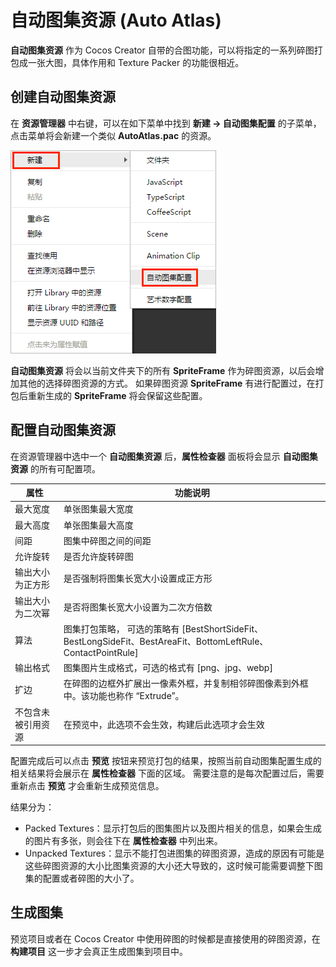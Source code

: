 # 自动图集资源 (Auto Atlas)

**自动图集资源** 作为 Cocos Creator 自带的合图功能，可以将指定的一系列碎图打包成一张大图，具体作用和 Texture Packer 的功能很相近。

## 创建自动图集资源

在 **资源管理器** 中右键，可以在如下菜单中找到 **新建 -> 自动图集配置** 的子菜单，点击菜单将会新建一个类似 **AutoAtlas.pac** 的资源。

![create auto atlas](auto-atlas/create-auto-atlas.png)

**自动图集资源** 将会以当前文件夹下的所有 **SpriteFrame** 作为碎图资源，以后会增加其他的选择碎图资源的方式。
如果碎图资源 **SpriteFrame** 有进行配置过，在打包后重新生成的 **SpriteFrame** 将会保留这些配置。

## 配置自动图集资源

在资源管理器中选中一个 **自动图集资源** 后，**属性检查器** 面板将会显示 **自动图集资源** 的所有可配置项。

| 属性 |   功能说明
| -------------- | ----------- |
| 最大宽度 | 单张图集最大宽度
| 最大高度 | 单张图集最大高度
| 间距 | 图集中碎图之间的间距
| 允许旋转 | 是否允许旋转碎图
| 输出大小为正方形 | 是否强制将图集长宽大小设置成正方形
| 输出大小为二次幂 | 是否将图集长宽大小设置为二次方倍数
| 算法 | 图集打包策略， 可选的策略有 [BestShortSideFit、BestLongSideFit、BestAreaFit、BottomLeftRule、ContactPointRule]
| 输出格式 | 图集图片生成格式，可选的格式有 [png、jpg、webp]
| 扩边 | 在碎图的边框外扩展出一像素外框，并复制相邻碎图像素到外框中。该功能也称作 “Extrude”。
| 不包含未被引用资源 | 在预览中，此选项不会生效，构建后此选项才会生效

配置完成后可以点击 **预览** 按钮来预览打包的结果，按照当前自动图集配置生成的相关结果将会展示在 **属性检查器** 下面的区域。
需要注意的是每次配置过后，需要重新点击 **预览** 才会重新生成预览信息。

结果分为：
 - Packed Textures：显示打包后的图集图片以及图片相关的信息，如果会生成的图片有多张，则会往下在 **属性检查器** 中列出来。
 - Unpacked Textures：显示不能打包进图集的碎图资源，造成的原因有可能是这些碎图资源的大小比图集资源的大小还大导致的，这时候可能需要调整下图集的配置或者碎图的大小了。

## 生成图集

预览项目或者在 Cocos Creator 中使用碎图的时候都是直接使用的碎图资源，在 **构建项目** 这一步才会真正生成图集到项目中。
